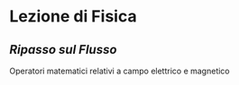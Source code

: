 # Lezione di Fisica

## _Ripasso sul Flusso_


Operatori matematici relativi a campo elettrico e magnetico
<!--stackedit_data:
eyJoaXN0b3J5IjpbLTE4MzI4MjA2MTddfQ==
-->